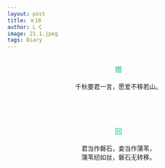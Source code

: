 ```yaml
---
layout: post
title: ￥10
author: L C
image: 21.1.jpeg
tags: Diary
---
```

<br>
<center><font size="3" color="#1ABC9C"> 赠 </font></center><br>
<center>千秋要君一言，愿爱不移若山。</center>


<br><br><br>

<center><font size="3" color="#1ABC9C"> 回 </font></center><br>
<center>
君当作磐石，妾当作蒲苇，<br>
蒲苇纫如丝，磐石无转移。
</center>
<br><br><br>
